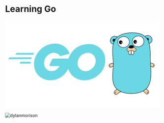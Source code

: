 # Learning Go

<img src="./assets/golang.png">

<p><img align="center" src="https://github-readme-stats.vercel.app/api/top-langs?username=dylanmorison&show_icons=true&locale=en&layout=compact" alt="dylanmorison" /></p>